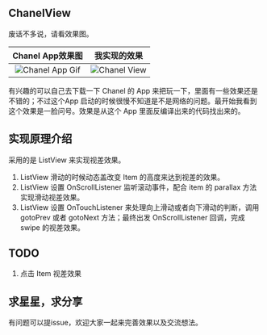 ## ChanelView
废话不多说，请看效果图。

|              Chanel App效果图               |                  我实现的效果                  |
| :--------------------------------------: | :--------------------------------------: |
| ![Chanel App Gif](https://ws4.sinaimg.cn/large/006tNc79gy1fnhp10d938g304p08wawk.gif) | ![ Chanel View ](https://ws2.sinaimg.cn/large/006tNc79gy1fnhp4kt5zig304p08w40y.gif) |

有兴趣的可以自己去下载一下 Chanel 的 App 来把玩一下，里面有一些效果还是不错的；不过这个App 启动的时候很慢不知道是不是网络的问题。最开始我看到这个效果是一脸问号。效果是从这个 App 里面反编译出来的代码找出来的。

## 实现原理介绍
采用的是 ListView 来实现视差效果。
1. ListView 滑动的时候动态盖改变 Item 的高度来达到视差的效果。
2. ListView 设置 OnScrollListener 监听滚动事件，配合 item 的 parallax 方法实现滑动视差效果。
3. ListView 设置 OnTouchListener 来处理向上滑动或者向下滑动的判断，调用gotoPrev 或者 gotoNext 方法；最终出发 OnScrollListener 回调，完成 swipe 的视差效果。

## TODO
1. 点击 Item 视差效果 

## 求星星，求分享
有问题可以提issue，欢迎大家一起来完善效果以及交流想法。
